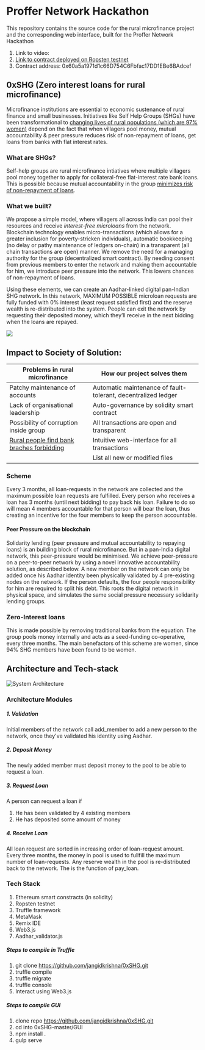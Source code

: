 # Proffer Network Hackathon
This repository contains the source code for the rural microfinance project and the corresponding web interface, built for the Proffer Network Hackathon

1. Link to video: <br>
2. [Link to contract deployed on Ropsten testnet](https://ropsten.etherscan.io/tx/0xb4d20f9acb407187b71da9c6e2dd64a5f42f4fd81e1f780f06e4c7b8ce974f62) <br>
3. Contract address: 0x60a5a1971d1c66D754C6Fbfac17DD1EBe6BAdcef

## 0xSHG (Zero interest loans for rural microfinance)
Microfinance institutions are essential to economic sustenance of rural finance and small businesses. Initiatives like Self Help Groups (SHGs) have been transformational to [changing lives of rural populations (which are 97% women)](http://www.iosrjournals.org/iosr-jhss/papers/Vol7-issue1/I0714248.pdf?id=5966) depend on the fact that when villagers pool money, mutual accountability & peer pressure reduces risk of non-repayment of loans, get loans from banks with flat interest rates.

### What are SHGs?
Self-help groups are rural microfinance intiatives where multiple villagers pool money together to apply for collateral-free flat-interest rate bank loans. This is possible because mutual accountability in the group  [minimizes risk of non-repayment of loans](https://en.wikipedia.org/wiki/Solidarity_lending).

### What we built?
We propose a simple model, where villagers all across India can pool their resources and receive *interest-free microloans* from the network. Blockchain technology enables micro-transactions (which allows for a greater inclusion for poverty-stricken individuals), automatic bookkeeping (no delay or pathy maintenance of ledgers on-chain) in a transparent (all chain transactions are open) manner. We remove the need for a managing authority for the group (decentralized smart contract). By needing consent from previous members to enter the network and making them accountable for him, we introduce peer pressure into the network. This lowers chances of non-repayment of loans.

Using these elements, we can create an Aadhar-linked digital pan-Indian SHG network. In this network, MAXIMUM POSSIBLE microloan requests are fully funded with 0% interest (least request satisfied first) and the reserve wealth is re-distributed into the system. People can exit the network by requesting their deposited money, which they’ll receive in the next bidding when the loans are repayed.

<img src="https://raw.githubusercontent.com/jangidkrishna/0-loan_dapp/master/gui.png">

## Impact to Society of Solution:

| Problems in rural microfinance | How our project solves them |
| --- | --- |
| Patchy maintenance of accounts | Automatic maintenance of fault-tolerant, decentralized ledger |
| Lack of organisational leadership | Auto-governance by solidity smart contract |                                                      | Risk of non-repayment of loans is high | Risk is mitigated by introducing peer-pressure on the blockchain |
| Possibility of corruption inside group | All transactions are open and transparent |
| [Rural people find bank braches forbidding](https://thewire.in/171614/microfinance-bandhan-public-sector-banks/) | Intuitive web-interface for all transactions |
|  | List all new or modified files |

### Scheme
Every 3 months, all loan-requests in the network are collected and the maximum possible loan requests are fulfilled.
Every person who receives a loan has 3 months (until next bidding) to pay back his loan. Failure to do so will mean 4 members accountable for that person will bear the loan, thus creating an incentive for the four members to keep the person accountable.

#### Peer Pressure on the blockchain
Solidarity lending (peer pressure and mutual accountability to repaying loans) is an building block of rural microfinance. But in a pan-India digital network, this peer-pressure would be minimised. We achieve peer-pressure on a peer-to-peer network by using a novel innovative accountability solution, as described below.
A new member on the network can only be added once his Aadhar identity been physically validated by 4 pre-existing nodes on the network. If the person defaults, the four people responsibility for him are required to split his debt. This roots the digital network in physical space, and simulates the same social pressure necessary solidarity lending groups.

### Zero-Interest loans
This is made possible by removing traditional banks from the equation. The group pools money internally and acts as a seed-funding co-operative, every three months. The main benefactors of this scheme are women, since 94% SHG members have been found to be women.


## Architecture and Tech-stack

![System Architecture](https://raw.githubusercontent.com/jangidkrishna/0xSHG/master/architecture.jpg)


### Architecture Modules
##### 1. Validation
Initial members of the network call add_member to add a new person to the network, once they've validated his identity using Aadhar.
##### 2. Deposit Money
The newly added member must deposit money to the pool to be able to request a loan.
##### 3. Request Loan
A person can request a loan if 
  1. He has been validated by 4 existing members
  2. He has deposited some amount of money
##### 4. Receive Loan
All loan request are sorted in increasing order of loan-request amount. Every three months, the money in pool is used to fullfill the maximum number of loan-requests. Any reserve wealth in the pool is re-distributed back to the network. The is the function of pay_loan.

### Tech Stack
1. Ethereum smart constracts (in solidity)
2. Ropsten testnet  
3. Truffle framework
4. MetaMask
5. Remix IDE
6. Web3.js
7. Aadhar_validator.js


##### Steps to compile in Truffle
1. git clone https://github.com/jangidkrishna/0xSHG.git
2. truffle compile
3. truffle migrate
4. truffle console
5. Interact using Web3.js


##### Steps to compile GUI
1. clone repo https://github.com/jangidkrishna/0xSHG.git
2. cd into 0xSHG-master/GUI
2. npm install .
3. gulp serve

